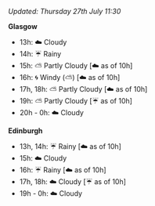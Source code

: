 *Updated: Thursday 27th July 11:30*

**Glasgow**

* 13h: :cloud: Cloudy
* 14h: :umbrella: Rainy
* 15h: :partly_sunny: Partly Cloudy [:cloud: as of 10h]
* 16h: :cyclone: Windy (:partly_sunny:) [:cloud: as of 10h]
* 17h, 18h: :partly_sunny: Partly Cloudy [:cloud: as of 10h]
* 19h: :partly_sunny: Partly Cloudy [:umbrella: as of 10h]
* 20h - 0h: :cloud: Cloudy

**Edinburgh**

* 13h, 14h: :umbrella: Rainy [:cloud: as of 10h]
* 15h: :cloud: Cloudy
* 16h: :umbrella: Rainy [:cloud: as of 10h]
* 17h, 18h: :cloud: Cloudy [:umbrella: as of 10h]
* 19h - 0h: :cloud: Cloudy
